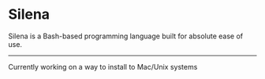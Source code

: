 # Silena
Silena is a Bash-based programming language built for absolute ease of use.

---
Currently working on a way to install to Mac/Unix systems
